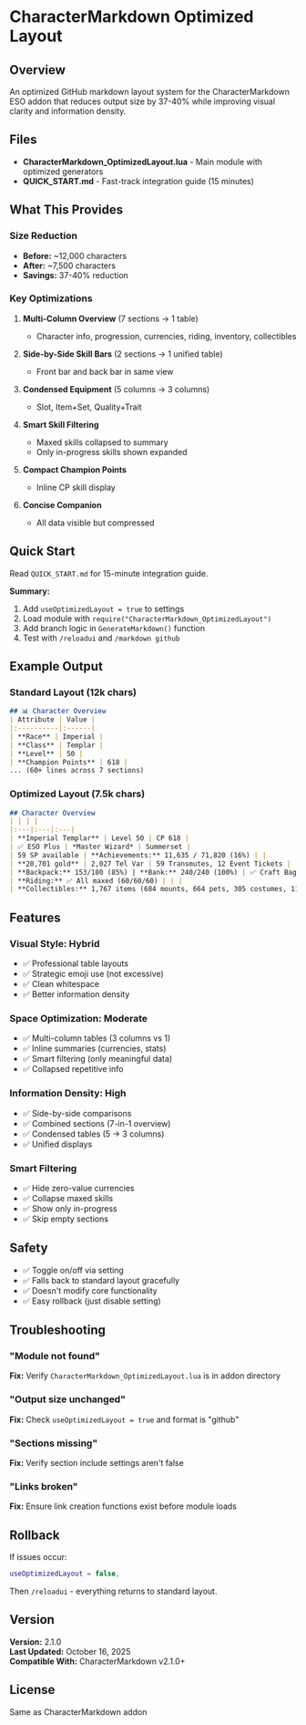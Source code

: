 # CharacterMarkdown Optimized Layout

## Overview

An optimized GitHub markdown layout system for the CharacterMarkdown ESO addon that reduces output size by 37-40% while improving visual clarity and information density.

## Files

- **CharacterMarkdown_OptimizedLayout.lua** - Main module with optimized generators
- **QUICK_START.md** - Fast-track integration guide (15 minutes)

## What This Provides

### Size Reduction
- **Before:** ~12,000 characters
- **After:** ~7,500 characters  
- **Savings:** 37-40% reduction

### Key Optimizations

1. **Multi-Column Overview** (7 sections → 1 table)
   - Character info, progression, currencies, riding, inventory, collectibles
   
2. **Side-by-Side Skill Bars** (2 sections → 1 unified table)
   - Front bar and back bar in same view
   
3. **Condensed Equipment** (5 columns → 3 columns)
   - Slot, Item+Set, Quality+Trait
   
4. **Smart Skill Filtering**
   - Maxed skills collapsed to summary
   - Only in-progress skills shown expanded
   
5. **Compact Champion Points**
   - Inline CP skill display
   
6. **Concise Companion**
   - All data visible but compressed

## Quick Start

Read `QUICK_START.md` for 15-minute integration guide.

**Summary:**
1. Add `useOptimizedLayout = true` to settings
2. Load module with `require("CharacterMarkdown_OptimizedLayout")`
3. Add branch logic in `GenerateMarkdown()` function
4. Test with `/reloadui` and `/markdown github`

## Example Output

### Standard Layout (12k chars)
```markdown
## 📊 Character Overview
| Attribute | Value |
|:----------|:------|
| **Race** | Imperial |
| **Class** | Templar |
| **Level** | 50 |
| **Champion Points** | 618 |
... (60+ lines across 7 sections)
```

### Optimized Layout (7.5k chars)
```markdown
## Character Overview
| | | |
|:---|:---|:---|
| **Imperial Templar** | Level 50 | CP 618 |
| ✅ ESO Plus | *Master Wizard* | Summerset |
| 59 SP available | **Achievements:** 11,635 / 71,820 (16%) | |
| **20,701 gold** | 2,027 Tel Var | 59 Transmutes, 12 Event Tickets |
| **Backpack:** 153/180 (85%) | **Bank:** 240/240 (100%) | ✅ Craft Bag |
| **Riding:** ✅ All maxed (60/60/60) | | |
| **Collectibles:** 1,767 items (684 mounts, 664 pets, 305 costumes, 114 houses) | | |
```

## Features

### Visual Style: Hybrid
- ✅ Professional table layouts
- ✅ Strategic emoji use (not excessive)
- ✅ Clean whitespace
- ✅ Better information density

### Space Optimization: Moderate
- ✅ Multi-column tables (3 columns vs 1)
- ✅ Inline summaries (currencies, stats)
- ✅ Smart filtering (only meaningful data)
- ✅ Collapsed repetitive info

### Information Density: High
- ✅ Side-by-side comparisons
- ✅ Combined sections (7-in-1 overview)
- ✅ Condensed tables (5 → 3 columns)
- ✅ Unified displays

### Smart Filtering
- ✅ Hide zero-value currencies
- ✅ Collapse maxed skills
- ✅ Show only in-progress
- ✅ Skip empty sections

## Safety

- ✅ Toggle on/off via setting
- ✅ Falls back to standard layout gracefully
- ✅ Doesn't modify core functionality
- ✅ Easy rollback (just disable setting)

## Troubleshooting

### "Module not found"
**Fix:** Verify `CharacterMarkdown_OptimizedLayout.lua` is in addon directory

### "Output size unchanged"
**Fix:** Check `useOptimizedLayout = true` and format is "github"

### "Sections missing"
**Fix:** Verify section include settings aren't false

### "Links broken"
**Fix:** Ensure link creation functions exist before module loads

## Rollback

If issues occur:

```lua
useOptimizedLayout = false,
```

Then `/reloadui` - everything returns to standard layout.

## Version

**Version:** 2.1.0  
**Last Updated:** October 16, 2025  
**Compatible With:** CharacterMarkdown v2.1.0+

## License

Same as CharacterMarkdown addon
